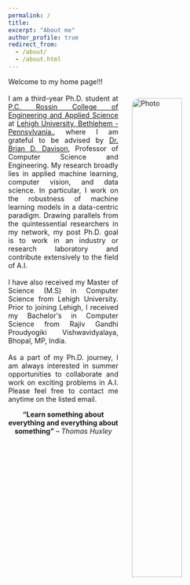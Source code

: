 ```yaml
---
permalink: /
title:
excerpt: "About me"
author_profile: true
redirect_from:
  - /about/
  - /about.html
---
```



<!-- <img align="right" src="https://cseveren.github.io/images/dp.png" alt="Photo" style="width: 210px; border-radius: 10px; padding: 8px 8px 8px 8px"/> -->

<p style="text-align: justify;">
Welcome to my home page!!!
<br>
<img align="right" src="https://eashanadhikarla.github.io/images/dp.png" alt="Photo" style="width: 45%; height: 50%; border-radius: 40px; padding: 25px 25px 25px 25px"/>
<br>
I am a third-year Ph.D. student at <a href="https://engineering.lehigh.edu">P.C. Rossin College of Engineering and Applied Science</a> at <a href="https://www1.lehigh.edu">Lehigh University, Bethlehem - Pennsylvania.</a>, where I am grateful to be advised by <a href="http://www.cse.lehigh.edu/~brian/">Dr. Brian D. Davison</a>, Professor of Computer Science and Engineering. My research broadly lies in applied machine learning, computer vision, and data science. In particular, I work on the robustness of machine learning models in a data-centric paradigm. Drawing parallels from the quintessential researchers in my network, my post Ph.D. goal is to work in an industry or research laboratory and contribute extensively to the field of A.I.
<br><br>
I have also received my Master of Science (M.S) in Computer Science from Lehigh University. Prior to joining Lehigh, I received my Bachelor's in Computer Science from Rajiv Gandhi Proudyogiki Vishwavidyalaya, Bhopal, MP, India.
<br><br>
As a part of my Ph.D. journey, I am always interested in summer opportunities to collaborate and work on exciting problems in A.I. Please feel free to contact me anytime on the listed email.
</p>
<p style="text-align: center;"><b>“Learn something about everything and everything about something”</b><i> – Thomas Huxley</i></p>